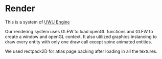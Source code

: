 # Render

This is a system of [UWU Engine](../../README.md)

Our rendering system uses GLEW to load openGL functions and GLFW to create a window and openGL context. It also utilized graphics instancing to draw every entity with only one draw call except spine animated entities.

We used rectpack2D for atlas page packing after loading in all the textures.
